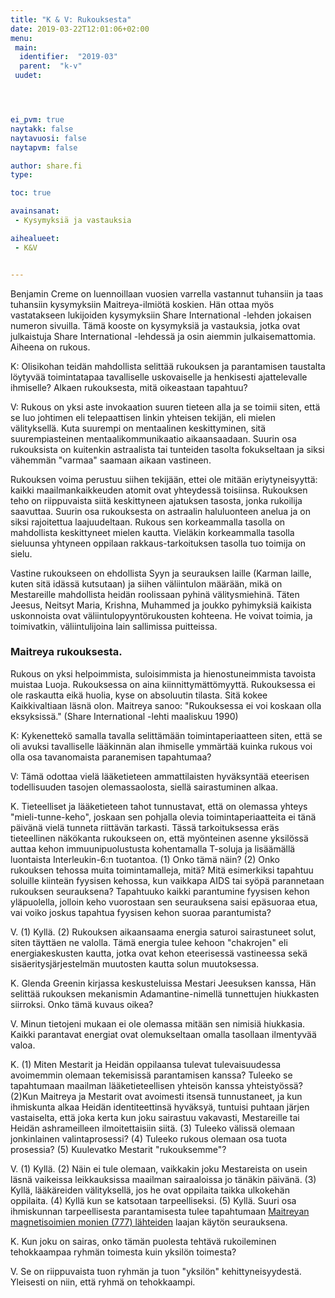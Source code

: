 ```yaml
---
title: "K & V: Rukouksesta"
date: 2019-03-22T12:01:06+02:00
menu:
 main:
  identifier:  "2019-03"
  parent:  "k-v"
 uudet:




ei_pvm: true
naytakk: false
naytavuosi: false
naytapvm: false

author: share.fi
type:

toc: true

avainsanat:
 - Kysymyksiä ja vastauksia

aihealueet:
 - K&V


---
```

<p class="alustus">Benjamin Creme on luennoillaan vuosien varrella vastannut tuhansiin ja taas tuhansiin kysymyksiin Maitreya-ilmiötä koskien. Hän ottaa myös vastatakseen lukijoiden kysymyksiin Share International -lehden jokaisen numeron sivuilla. Tämä kooste on kysymyksiä ja vastauksia, jotka ovat julkaistuja Share International -lehdessä ja osin aiemmin julkaisemattomia. Aiheena on rukous.</p>


<div class="qna">

<p class="qna-q">K: Olisikohan teidän mahdollista selittää rukouksen ja parantamisen taustalta löytyvää toimintatapaa tavalliselle uskovaiselle ja henkisesti ajattelevalle ihmiselle? Alkaen rukouksesta, mitä oikeastaan tapahtuu?</p>
<p>V: Rukous on yksi aste invokaation suuren tieteen alla ja se toimii siten, että se luo johtimen eli telepaattisen linkin yhteisen tekijän, eli mielen välityksellä. Kuta suurempi on mentaalinen keskittyminen, sitä suurempiasteinen mentaalikommunikaatio aikaansaadaan. Suurin osa rukouksista on kuitenkin astraalista tai tunteiden tasolta fokukseltaan ja siksi vähemmän "varmaa" saamaan aikaan vastineen.</p>
<p>Rukouksen voima perustuu siihen tekijään, ettei ole mitään eriytyneisyyttä: kaikki maailmankaikkeuden atomit ovat yhteydessä toisiinsa. Rukouksen teho on riippuvaista siitä keskittyneen ajatuksen tasosta, jonka rukoilija saavuttaa. Suurin osa rukouksesta on astraalin haluluonteen anelua ja on siksi rajoitettua laajuudeltaan. Rukous sen korkeammalla tasolla on mahdollista keskittyneet mielen kautta. Vieläkin korkeammalla tasolla sieluunsa yhtyneen oppilaan rakkaus-tarkoituksen tasolla tuo toimija on sielu.</p>
<p>Vastine rukoukseen on ehdollista Syyn ja seurauksen laille (Karman laille, kuten sitä idässä kutsutaan) ja siihen väliintulon määrään, mikä on Mestareille mahdollista heidän roolissaan pyhinä välitysmiehinä. Täten Jeesus, Neitsyt Maria, Krishna, Muhammed ja joukko pyhimyksiä kaikista uskonnoista ovat väliintulopyyntörukousten kohteena. He voivat toimia, ja toimivatkin, väliintulijoina lain sallimissa puitteissa.</p>

<h3>Maitreya rukouksesta.</h3>

<p>Rukous on yksi helpoimmista, suloisimmista ja hienostuneimmista tavoista muistaa Luoja. Rukouksessa on aina kiinnittymättömyyttä. Rukouksessa ei ole raskautta eikä huolia, kyse on absoluutin tilasta. Sitä kokee Kaikkivaltiaan läsnä olon. Maitreya sanoo: "Rukouksessa ei voi koskaan olla eksyksissä." (Share International -lehti maaliskuu 1990)</p>
 
<p class="qna-q">K: Kykenettekö samalla tavalla selittämään toimintaperiaatteen siten, että se oli avuksi tavalliselle lääkinnän alan ihmiselle ymmärtää kuinka rukous voi olla osa tavanomaista paranemisen tapahtumaa?</p>
<p>V: Tämä odottaa vielä lääketieteen ammattilaisten hyväksyntää eteerisen todellisuuden tasojen olemassaolosta, siellä sairastuminen alkaa.</p>

<p class="kysymys">K. Tieteelliset ja lääketieteen tahot tunnustavat, että on olemassa yhteys "mieli-tunne-keho", joskaan sen pohjalla olevia toimintaperiaatteita ei tänä päivänä vielä tunneta riittävän tarkasti. Tässä tarkoituksessa eräs tieteellinen näkökanta rukoukseen on, että myönteinen asenne yksilössä auttaa kehon immuunipuolustusta kohentamalla T-soluja ja lisäämällä luontaista Interleukin-6:n tuotantoa. (1) Onko tämä näin? (2) Onko rukouksen tehossa muita toimintamalleja, mitä? Mitä esimerkiksi tapahtuu soluille kiinteän fyysisen kehossa, kun vaikkapa AIDS tai syöpä parannetaan rukouksen seurauksena? Tapahtuuko kaikki parantumine fyysisen kehon yläpuolella, jolloin keho vuorostaan sen seurauksena saisi epäsuoraa etua, vai voiko joskus tapahtua fyysisen kehon suoraa parantumista?</p>
<p class="vastaus">V. (1) Kyllä. (2) Rukouksen aikaansaama energia saturoi sairastuneet solut, siten täyttäen ne valolla. Tämä energia tulee kehoon "chakrojen" eli energiakeskusten kautta, jotka ovat kehon eteerisessä vastineessa sekä sisäeritysjärjestelmän muutosten kautta solun muutoksessa.</p>

<p class="kysymys">K. Glenda Greenin kirjassa keskusteluissa Mestari Jeesuksen kanssa, Hän selittää rukouksen mekanismin Adamantine-nimellä tunnettujen hiukkasten siirroksi. Onko tämä kuvaus oikea?</p>
<p class="vastaus">V. Minun tietojeni mukaan ei ole olemassa mitään sen nimisiä hiukkasia. Kaikki parantavat energiat ovat olemukseltaan omalla tasollaan ilmentyvää valoa.</p>

<p class="kysymys">K. (1) Miten Mestarit ja Heidän oppilaansa tulevat tulevaisuudessa avoimemmin olemaan tekemisissä parantamisen kanssa? Tuleeko se tapahtumaan maailman lääketieteellisen yhteisön kanssa yhteistyössä? (2)Kun Maitreya ja Mestarit ovat avoimesti itsensä tunnustaneet, ja kun ihmiskunta alkaa Heidän identiteettinsä hyväksyä, tuntuisi puhtaan järjen vastaiselta, että joka kerta kun joku sairastuu vakavasti, Mestareille tai Heidän ashrameilleen ilmoitettaisiin siitä. (3) Tuleeko välissä olemaan jonkinlainen valintaprosessi? (4) Tuleeko rukous olemaan osa tuota prosessia? (5) Kuulevatko Mestarit "rukouksemme"?</p>
<p class="vastaus">V. (1) Kyllä. (2) Näin ei tule olemaan, vaikkakin joku Mestareista on usein läsnä vaikeissa leikkauksissa maailman sairaaloissa jo tänäkin päivänä. (3) Kyllä, lääkäreiden välityksellä, jos he ovat oppilaita taikka ulkokehän oppilaita. (4) Kyllä kun se katsotaan tarpeelliseksi. (5) Kyllä. Suuri osa ihmiskunnan tarpeellisesta parantamisesta tulee tapahtumaan <a href="https://share.fi/maitreya/maitreyan-aktivoima-vesi-eli-parantava-vesi-ja-valon-tiede/">Maitreyan magnetisoimien monien (777) lähteiden</a> laajan käytön seurauksena.</p>

<p class="kysymys">K. Kun joku on sairas, onko tämän puolesta tehtävä rukoileminen tehokkaampaa ryhmän toimesta kuin yksilön toimesta?</p>
<p class="vastaus">V. Se on riippuvaista tuon ryhmän ja tuon "yksilön" kehittyneisyydestä. Yleisesti on niin, että ryhmä on tehokkaampi.</p>

</div>